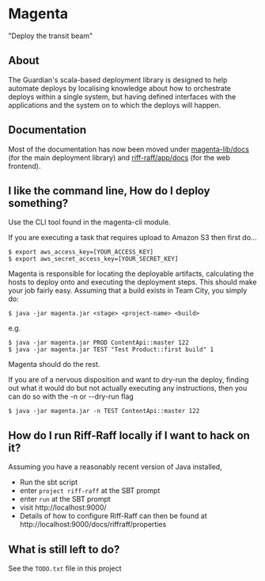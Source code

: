 Magenta
=======

"Deploy the transit beam"

About
-----

The Guardian's scala-based deployment library is designed to help automate
deploys by localising knowledge about how to orchestrate deploys within a
single system, but having defined interfaces with the applications and the
system on to which the deploys will happen.

Documentation
-----

Most of the documentation has now been moved under [magenta-lib/docs](magenta-lib/docs) (for the main deployment library)
and [riff-raff/app/docs](riff-raff/app/docs) (for the web frontend).

I like the command line, How do I deploy something?
---------------------

Use the CLI tool found in the magenta-cli module.

If you are executing a task that requires upload to Amazon S3 then first do...

    $ export aws_access_key=[YOUR_ACCESS_KEY]
    $ export aws_secret_access_key=[YOUR_SECRET_KEY]

Magenta is responsible for locating the deployable artifacts, calculating the
hosts to deploy onto and executing the deployment steps.  This should make your
job fairly easy.  Assuming that a build exists in Team City, you simply do:

    $ java -jar magenta.jar <stage> <project-name> <build>

e.g.

    $ java -jar magenta.jar PROD ContentApi::master 122
    $ java -jar magenta.jar TEST "Test Product::first build" 1

Magenta should do the rest.

If you are of a nervous disposition and want to dry-run the deploy, finding out
what it would do but not actually executing any instructions, then you can do
so with the -n or --dry-run flag

    $ java -jar magenta.jar -n TEST ContentApi::master 122

How do I run Riff-Raff locally if I want to hack on it?
-------------------------------------------------------

Assuming you have a reasonably recent version of Java installed, 

 * Run the sbt script
 * enter `project riff-raff` at the SBT prompt
 * enter `run` at the SBT prompt
 * visit http://localhost:9000/
 * Details of how to configure Riff-Raff can then be found at http://localhost:9000/docs/riffraff/properties 


What is still left to do?
------

See the `TODO.txt` file in this project
